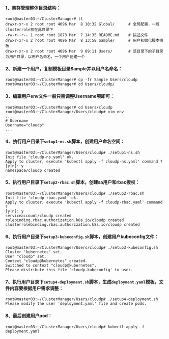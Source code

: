 

#### 1、集群管理整体目录结构：
```shell
root@master03:~/ClusterManager# ll
drwxr-xr-x 2 root root 4096 Mar  8 10:32 Global/      # 全局配置，一般clusterrole放在此目录下
-rw-r--r-- 1 root root 1873 Mar  7 14:35 README.md    # 描述文件
drwxr-xr-x 2 root root 4096 Mar  8 13:58 Sample/      # 用户初始化脚本模板
drwxr-xr-x 2 root root 4096 Mar  9 09:11 Users/       # 该目录下的子目录为用户目录，以用户名命名，一个用户创建一个
```

#### 2、新建一个用户，复制模板目录Sample并以用户名命名：
```shell
root@master03:~/ClusterManager# cp -fr Sample Users/cloudp
root@master03:~/ClusterManager# cd Users/cloudp/
```

#### 3、编辑用户env文件一般只需调整Username项即可：
```shell
root@master03:~/ClusterManager# cd Users/cloudp
root@master03:~/ClusterManager/Users/cloudp# vim env
...
# Username
Username="cloudp"
...
```

#### 4、执行用户目录下`setup1-ns.sh`脚本，创建用户命名空间：
```shell
root@master03:~/ClusterManager/Users/cloudp# ./setup1-ns.sh 
Init file 'cloudp-ns.yaml' ok.
Apply to cluster, execute 'kubectl apply -f cloudp-ns.yaml' command ?
[y|n]: y
namespace/cloudp created
```

#### 5、执行用户目录下`setup2-rbac.sh`脚本，创建sa用户和rbac授权：
```shell
root@master03:~/ClusterManager/Users/cloudp# ./setup2-rbac.sh
Init file 'cloudp-rbac.yaml' ok.
Apply to cluster, execute 'kubectl apply -f cloudp-rbac.yaml' command ?
[y|n]: y
serviceaccount/cloudp created
rolebinding.rbac.authorization.k8s.io/cloudp created
clusterrolebinding.rbac.authorization.k8s.io/cloudp created
```

#### 6、执行用户目录下`setup3-kubeconfig.sh`脚本，创建用户kubeconfig文件：
```shell
root@master03:~/ClusterManager/Users/cloudp# ./setup3-kubeconfig.sh
Cluster "kubernetes" set.
User "cloudp" set.
Context "cloudp@kubernetes" created.
Switched to context "cloudp@kubernetes".
Please distribute this file 'cloudp.kubeconfig' to user.
```

#### 7、执行用户目录下`setup4-deployment.sh`脚本，生成`deployment.yaml`模板，文件内容要根据用户需求调整：
```shell
root@master03:~/ClusterManager/Users/cloudp# ./setup4-deployment.sh 
Please modify the user 'deployment.yaml' file and create pods.
```

#### 8、最后创建用户pod：
```shell
root@master03:~/ClusterManager/Users/cloudp# kubectl apply -f deployment.yaml
```


